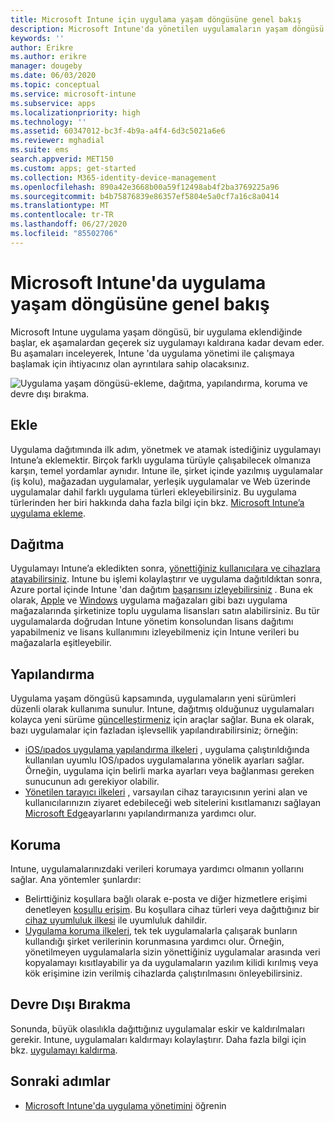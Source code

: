```yaml
---
title: Microsoft Intune için uygulama yaşam döngüsüne genel bakış
description: Microsoft Intune'da yönetilen uygulamaların yaşam döngüsü hakkında bilgi edinin. Uygulama yaşam döngüsü uygulamaların dağıtımı, yapılandırması, korunması ve kullanım dışı bırakılmasını içerir.
keywords: ''
author: Erikre
ms.author: erikre
manager: dougeby
ms.date: 06/03/2020
ms.topic: conceptual
ms.service: microsoft-intune
ms.subservice: apps
ms.localizationpriority: high
ms.technology: ''
ms.assetid: 60347012-bc3f-4b9a-a4f4-6d3c5021a6e6
ms.reviewer: mghadial
ms.suite: ems
search.appverid: MET150
ms.custom: apps; get-started
ms.collection: M365-identity-device-management
ms.openlocfilehash: 890a42e3668b00a59f12498ab4f2ba3769225a96
ms.sourcegitcommit: b4b75876839e86357ef5804e5a0cf7a16c8a0414
ms.translationtype: MT
ms.contentlocale: tr-TR
ms.lasthandoff: 06/27/2020
ms.locfileid: "85502706"
---
```

# <a name="overview-of-the-app-lifecycle-in-microsoft-intune"></a>Microsoft Intune'da uygulama yaşam döngüsüne genel bakış

Microsoft Intune uygulama yaşam döngüsü, bir uygulama eklendiğinde başlar, ek aşamalardan geçerek siz uygulamayı kaldırana kadar devam eder. Bu aşamaları inceleyerek, Intune 'da uygulama yönetimi ile çalışmaya başlamak için ihtiyacınız olan ayrıntılara sahip olacaksınız.

![Uygulama yaşam döngüsü-ekleme, dağıtma, yapılandırma, koruma ve devre dışı bırakma.](./media/app-lifecycle/app-lifecycle.png "Intune uygulama yaşam döngüsü")

## <a name="add"></a>Ekle

Uygulama dağıtımında ilk adım, yönetmek ve atamak istediğiniz uygulamayı Intune’a eklemektir. Birçok farklı uygulama türüyle çalışabilecek olmanıza karşın, temel yordamlar aynıdır. Intune ile, şirket içinde yazılmış uygulamalar (iş kolu), mağazadan uygulamalar, yerleşik uygulamalar ve Web üzerinde uygulamalar dahil farklı uygulama türleri ekleyebilirsiniz. Bu uygulama türlerinden her biri hakkında daha fazla bilgi için bkz. [Microsoft Intune’a uygulama ekleme](apps-add.md).

## <a name="deploy"></a>Dağıtma

Uygulamayı Intune’a ekledikten sonra, [yönettiğiniz kullanıcılara ve cihazlara atayabilirsiniz](apps-deploy.md). Intune bu işlemi kolaylaştırır ve uygulama dağıtıldıktan sonra, Azure portal içinde Intune 'dan dağıtım [başarısını izleyebilirsiniz](apps-monitor.md) . Buna ek olarak, [Apple](vpp-apps-ios.md) ve [Windows](windows-store-for-business.md) uygulama mağazaları gibi bazı uygulama mağazalarında şirketinize toplu uygulama lisansları satın alabilirsiniz. Bu tür uygulamalarda doğrudan Intune yönetim konsolundan lisans dağıtımı yapabilmeniz ve lisans kullanımını izleyebilmeniz için Intune verileri bu mağazalarla eşitleyebilir.

## <a name="configure"></a>Yapılandırma

Uygulama yaşam döngüsü kapsamında, uygulamaların yeni sürümleri düzenli olarak kullanıma sunulur. Intune, dağıtmış olduğunuz uygulamaları kolayca yeni sürüme [güncelleştirmeniz](apps-add.md) için araçlar sağlar. Buna ek olarak, bazı uygulamalar için fazladan işlevsellik yapılandırabilirsiniz; örneğin:

- [iOS/ıpados uygulama yapılandırma ilkeleri](app-configuration-policies-use-ios.md) , uygulama çalıştırıldığında kullanılan uyumlu IOS/ıpados uygulamalarına yönelik ayarları sağlar. Örneğin, uygulama için belirli marka ayarları veya bağlanması gereken sunucunun adı gerekiyor olabilir.
- [Yönetilen tarayıcı ilkeleri](manage-microsoft-edge.md) , varsayılan cihaz tarayıcısının yerini alan ve kullanıcılarınızın ziyaret edebileceği web sitelerini kısıtlamanızı sağlayan [Microsoft Edge](apps-supported-intune-apps.md#microsoft-apps)ayarlarını yapılandırmanıza yardımcı olur.

## <a name="protect"></a>Koruma

Intune, uygulamalarınızdaki verileri korumaya yardımcı olmanın yollarını sağlar. Ana yöntemler şunlardır:

- Belirttiğiniz koşullara bağlı olarak e-posta ve diğer hizmetlere erişimi denetleyen [koşullu erişim](../protect/conditional-access.md). Bu koşullara cihaz türleri veya dağıttığınız bir [cihaz uyumluluk ilkesi](../protect/device-compliance-get-started.md) ile uyumluluk dahildir.
- [Uygulama koruma ilkeleri](app-protection-policy.md), tek tek uygulamalarla çalışarak bunların kullandığı şirket verilerinin korunmasına yardımcı olur. Örneğin, yönetilmeyen uygulamalarla sizin yönettiğiniz uygulamalar arasında veri kopyalamayı kısıtlayabilir ya da uygulamaların yazılım kilidi kırılmış veya kök erişimine izin verilmiş cihazlarda çalıştırılmasını önleyebilirsiniz.

## <a name="retire"></a>Devre Dışı Bırakma

Sonunda, büyük olasılıkla dağıttığınız uygulamalar eskir ve kaldırılmaları gerekir. Intune, uygulamaları kaldırmayı kolaylaştırır. Daha fazla bilgi için bkz. [uygulamayı kaldırma](../apps/apps-add.md#uninstall-an-app).

## <a name="next-steps"></a>Sonraki adımlar

- [Microsoft Intune'da uygulama yönetimini](app-management.md) öğrenin
